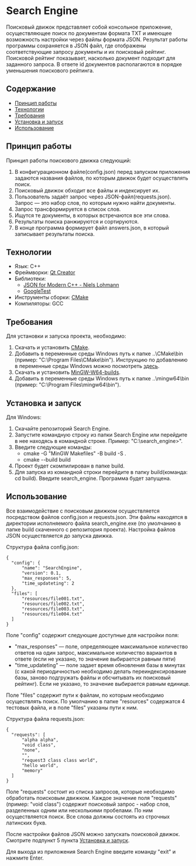 # Search Engine
Поисковый движок представляет собой консольное приложение,
осуществляющее поиск по документам формата TXT и имеющее возможность настройки через файлы формата
JSON. Результат работы программы сохраняется в JSON файл, где отображены соответствующие запросу документы
и их поисковый рейтинг. Поисковой рейтинг показывает,
насколько документ подходит для заданного запроса. В ответе id документов
располагаются в порядке уменьшения поискового рейтинга.

## Содержание
- [Принцип работы](#принцип-работы)
- [Технологии](#технологии)
- [Требования](#требования)
- [Установка и запуск](#установка-и-запуск)
- [Использование](#использование)

## Принцип работы
Принцип работы поискового движка следующий:
1. В конфигурационном файле(config.json) перед запуском приложения задаются названия файлов, по которым движок будет осуществлять поиск.
2. Поисковый движок обходит все файлы и индексирует их.
3. Пользователь задаёт запрос через JSON-файл(requests.json). Запрос — это
набор слов, по которым нужно найти документы.
4. Запрос трансформируется в список слов.
5. Ищутся те документы, в которых встречаются все эти слова.
6. Результаты поиска ранжируются и сортируются.
8. В конце программа формирует файл answers.json, в который записывает
результаты поиска.

## Технологии
- Язык: C++
- Фреймворки: [Qt Creator](https://www.qt.io/product/development-tools)
- Библиотеки:
  - [JSON for Modern C++ - Niels Lohmann](https://github.com/nlohmann/json)
  - [GoogleTest](https://github.com/google/googletest)
- Инструменты сборки: [CMake](https://cmake.org/)
- Компиляторы: GCC

## Требования
Для установки и запуска проекта, необходимо:
1. Скачать и установить [CMake](https://cmake.org/).
2. Добавить в переменные среды Windows путь к папке ..\CMake\bin (пример: "C:\Program Files\CMake\bin").  Инструкцию по добавлению в переменные среды Windows можно посмотреть [здесь](https://remontka.pro/environment-variables-windows/).
3. Скачать и установить [MinGW-W64-builds](https://www.mingw-w64.org/downloads/).
4. Добавить в переменные среды Windows путь к папке ..\mingw64\bin (пример: "C:\Program Files\mingw64\bin").

## Установка и запуск
Для Windows:
1. Скачайте репозиторий Search Engine.
2. Запустите командную строку из папки Search Engine или перейдите в нее находясь в командной строке. Пример: "C:\search_engine>".
3. Введите следующие команды:
   - cmake -G "MinGW Makefiles" -B build -S .  
   - cmake --build build
4. Проект будет скомпилирован в папке build.
5. Для запуска из командной строки перейдите в папку build(команда: cd build). Введите search_engine. Программа будет запущена.

## Использование
Все взаимодействие с поисковым движком осуществляется посредством файлов config.json и requests.json. Эти файлы находятся в директории исполняемого файла search_engine.exe (по умолчанию в папке build скаченного с репозитория проекта). Настройка файлов JSON осуществляется до запуска движка.

Структура файла config.json:
  ```
  {
  	"config": {
  		"name": "SearchEngine",
  		"version": 0.1,
  		"max_responses": 5,
  		"time_updateting": 2
  	},
  	"files": [
  		"resources/file001.txt",
  		"resources/file002.txt",
  		"resources/file003.txt",
  		"resources/file004.txt"
  	]
  }
  ```
Поле "config" содержит следующие доступные для настройки поля: 
  - "max_responses" — поле, определяющее максимальное количество ответов на один запрос,
максимальное количество вариантов в ответе (если не указано, то значение
выбирается равным пяти)
  -  "time_updateting"  — поле задает время обновления базы в минутах (с какой периодичностью необходимо делать
переиндексирование базы, заново подгружать файлы и обсчитывать их поисковый
рейтинг). Если не указано, то значение выбирается равным единице.

Поле "files" содержит пути к файлам, по которым необходимо осуществлять поиск. По умолчанию в папке "resources" содержатся 4 тестовых файла, и в поле "files" указаны пути к ним.


Структура файла requests.json:
  ```
  {
  	"requests": [
  		"alpha alpha",
  		"void class",
  		"none",
  		"",
  		"request3 class class world",
  		"hello world",
  		"memory"
  	]
  }
  ```
Поле "requests" состоит из списка запросов, которые необходимо обработать поисковым движком. Каждое значение поля "requests"(пример: "void class") содержит поисковый запрос - набор слов,
разделенных одним или несколькими пробелами. По ним осуществляется поиск. Все слова должны состоять из строчных латинских букв.


После настройки файлов JSON можно запускать поисковой движок. Смотрите подпункт 5 пункта [Установка и запуск](#установка-и-запуск).


Для выхода из приложения Search Engine введите команду "exit" и нажмите Enter.
